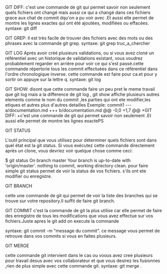 

GIT DIFF: c'est une commande de git qui permet savoir non seulement quels fichiers ont changé mais aussi ce qui a changé dans ces fichiers grace aux chat de commit dqu'on a pu voir avec .Et aussi elle permet de montre les lignes exactes qui ont été ajoutées, modifiées ou effacées. syntaxe: git diff

GIT GREP: Il est très facile de trouver des fichiers avec des mots ou des phrases avec la commande git grep. syntaxe: git grep truc_a_chercher

GIT LOG Après avoir créé plusieurs validations, ou si vous avez cloné un référentiel avec un historique de validations existant, vous voudrez probablement regarder en arrière pour voir ce qui s'est passé.cette commande répertorie tous les commit effectuées dans ce référentiel dans l'ordre chronologique inverse. cette commande est faire pour ca.et pour y sortir on appuye sur la lettre q. syntaxe: git log

GIT SHOW: disont que cette commande faire un peu pret le meme travail que git log mais a la difference de git log , git show affiche plusieurs autres elements comme le nom du commit ,les parties qui ont ete modifier,les etiques et autres plus d'autres detailles Exemple: commit1 --- a/documentation.md +++ b/documentation.md @@ -0,0 +1,7 @@ +GIT DIFF: +c'est une commande de git qui permet savoir non seulement .Et aussi elle permet de montre les lignes exactePS

GIT STATUS

L'outil principal que vous utilisez pour déterminer quels fichiers sont dans quel état est la git status. Si vous exécutez cette commande directement après un clone, vous devriez voir quelque chose comme ceci:

$ git status On branch master Your branch is up-to-date with 'origin/master'. nothing to commit, working directory clean. pour faire simple git status permet de voir la status de vos fichiers. s'ils ont ete modifier ou enregistre.

GIT BRANCH


cette une commande de git qui permet de voir la liste des branches qui se trouve sur votre repository.Il suffit de faire git branch.

GIT COMMIT c'est la commande de git la plus utilise car elle permet de faire des enregistre de tous les modifications que vous avez effectue sur vos fichiers.Juste apres le git add on execute la commande

syntaxe: git commit -m "message du commit". ce message vous permet de retrouve dans vos commits si vous en faites plusieurs.

GIT MERGE

cette commande git intervient dans le cas ou voous avez cree plusieurs pour travail desus avec vos collaborateur et que vous desirez les fusionnes ,rien de plus simple avec cette commande git. syntaxe: git merge .


